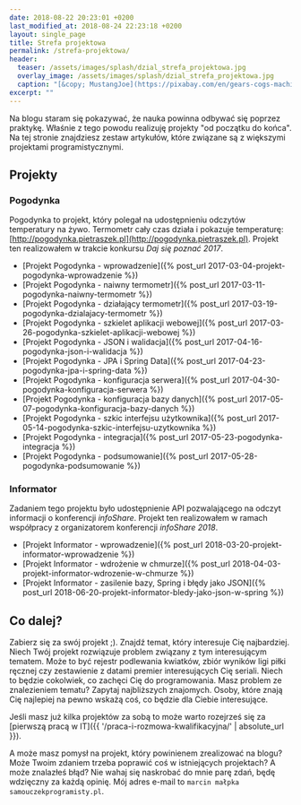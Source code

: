 ```yaml
---
date: 2018-08-22 20:23:01 +0200
last_modified_at: 2018-08-24 22:23:18 +0200
layout: single_page
title: Strefa projektowa
permalink: /strefa-projektowa/
header:
  teaser: /assets/images/splash/dzial_strefa_projektowa.jpg
  overlay_image: /assets/images/splash/dzial_strefa_projektowa.jpg
  caption: "[&copy; MustangJoe](https://pixabay.com/en/gears-cogs-machine-machinery-1236578/)"
excerpt: ""
---
```


Na blogu staram się pokazywać, że nauka powinna odbywać się poprzez praktykę. Właśnie z tego powodu realizuję projekty "od początku do końca". Na tej stronie znajdziesz zestaw artykułów, które związane są z większymi projektami programistycznymi.

## Projekty

### Pogodynka

Pogodynka to projekt, który polegał na udostępnieniu odczytów temperatury na żywo. Termometr cały czas działa i pokazuje temperaturę: [http://pogodynka.pietraszek.pl](http://pogodynka.pietraszek.pl). Projekt ten realizowałem w trakcie konkursu _Daj się poznać 2017_.

* [Projekt Pogodynka - wprowadzenie]({% post_url 2017-03-04-projekt-pogodynka-wprowadzenie %})
* [Projekt Pogodynka - naiwny termometr]({% post_url 2017-03-11-pogodynka-naiwny-termometr %})
* [Projekt Pogodynka - działający termometr]({% post_url 2017-03-19-pogodynka-dzialajacy-termometr %})
* [Projekt Pogodynka - szkielet aplikacji webowej]({% post_url 2017-03-26-pogodynka-szkielet-aplikacji-webowej %})
* [Projekt Pogodynka - JSON i walidacja]({% post_url 2017-04-16-pogodynka-json-i-walidacja %})
* [Projekt Pogodynka - JPA i Spring Data]({% post_url 2017-04-23-pogodynka-jpa-i-spring-data %})
* [Projekt Pogodynka - konfiguracja serwera]({% post_url 2017-04-30-pogodynka-konfiguracja-serwera %})
* [Projekt Pogodynka - konfiguracja bazy danych]({% post_url 2017-05-07-pogodynka-konfiguracja-bazy-danych %})
* [Projekt Pogodynka - szkic interfejsu użytkownika]({% post_url 2017-05-14-pogodynka-szkic-interfejsu-uzytkownika %})
* [Projekt Pogodynka - integracja]({% post_url 2017-05-23-pogodynka-integracja %})
* [Projekt Pogodynka - podsumowanie]({% post_url 2017-05-28-pogodynka-podsumowanie %})

### Informator

Zadaniem tego projektu było udostępnienie API pozwalającego na odczyt informacji o konferencji _infoShare_. Projekt ten realizowałem w ramach współpracy z organizatorem konferencji _infoShare 2018_.

* [Projekt Informator - wprowadzenie]({% post_url 2018-03-20-projekt-informator-wprowadzenie %})
* [Projekt Informator - wdrożenie w chmurze]({% post_url 2018-04-03-projekt-informator-wdrozenie-w-chmurze %})
* [Projekt Informator - zasilenie bazy, Spring i błędy jako JSON]({% post_url 2018-06-20-projekt-informator-bledy-jako-json-w-spring %})

## Co dalej?

Zabierz się za swój projekt ;). Znajdź temat, który interesuje Cię najbardziej. Niech Twój projekt rozwiązuje problem związany z tym interesującym tematem. Może to być rejestr podlewania kwiatków, zbiór wyników ligi piłki ręcznej czy zestawienie z datami premier interesujących Cię seriali. Niech to będzie cokolwiek, co zachęci Cię do programowania. Masz problem ze znalezieniem tematu? Zapytaj najbliższych znajomych. Osoby, które znają Cię najlepiej na pewno wskażą coś, co będzie dla Ciebie interesujące.

Jeśli masz już kilka projektów za sobą to może warto rozejrześ się za [pierwszą pracą w IT]({{ '/praca-i-rozmowa-kwalifikacyjna/' | absolute_url }}).

A może masz pomysł na projekt, który powinienem zrealizować na blogu? Może Twoim zdaniem trzeba poprawić coś w istniejących projektach? A może znalazłeś błąd? Nie wahaj się naskrobać do mnie parę zdań, będę wdzięczny za każdą opinię. Mój adres e-mail to `marcin małpka samouczekprogramisty.pl`.

